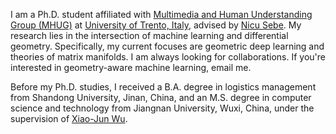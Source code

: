 I am a Ph.D. student affiliated with [Multimedia and Human Understanding Group (MHUG)](https://mhug.disi.unitn.it/#/) at [University of Trento, Italy](https://www.unitn.it/en), advised by [Nicu Sebe](https://scholar.google.com/citations?user=stFCYOAAAAAJ&hl=en).
My research lies in the intersection of machine learning and differential geometry. Specifically, my current focuses are geometric deep learning and theories of matrix manifolds. I am always looking for collaborations. If you're interested in geometry-aware machine learning, email me.

Before my Ph.D. studies, I received a B.A. degree in logistics management from Shandong University, Jinan, China, and an M.S. degree in computer science and technology from Jiangnan University, Wuxi, China, under the supervision of [Xiao-Jun Wu](https://scholar.google.co.uk/citations?user=5IST34sAAAAJ&hl=en). 